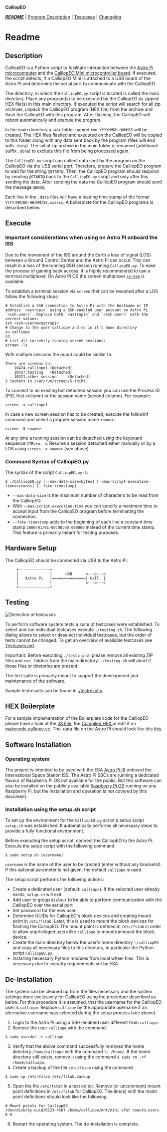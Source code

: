**CalliopEO**

***[README](README.md)*** | [Program Description](ProgramDescription.md) | [Testcases](testcases/testcases.md) | [Changelog](CHANGELOG.md)
# Readme

## Description
CalliopEO is a Python script to facilitate interaction between the [Astro Pi microcomputer](https://astro-pi.org/) and the [CalliopEO Mini microcontroller board](https://calliope.cc/en/calliopeo). If executed, the script detects, if a CalliopEO Mini is attached to a USB board of the Astro Pi and determins the serial port to communicate with the CalliopEO.

The directory, in which the `CalliopEO.py` script is located is called the main directory. Place any program(s) to be executed by the CalliopEO as zipped HEX file(s) in this main directory. If executed the script will search for all zip archives, unpack the CalliopEO program (HEX file) from the archive and flash the CalliopEO with this program. After flashing, the CalliopEO will reboot automatically and execute the program.

In the main directory a sub-folder named `run_YYYYMMDD-HHMMSS` will be created. The HEX files flashed and executed on the CalliopEO will be copied to this folder along with any data sent back by the program (files will end with `.data`). The initial zip archive in the main folder is renamed (additional suffix `.done`) to exclude this file from being processed again.

The `CalliopEO.py` script can collect data sent by the program on the CalliopEO via the USB serial port. Therefore, prepare the CalliopEO program to wait for the string `@START@`. Then, the CalliopEO program should respond by sending `@START@` back to the `CalliopEO.py` script and only after this sending the data. After sending the data the CalliopEO program should send the
message `@END@`.

Each line in the `.data` files will have a leading time stamp of the format `YYYY/MM/DD-HH/MM/SS.ssssss`. A boilerplate for the CalliopEO programs is described below.

## Execute
### Important considerations when using on Astro Pi onboard the ISS
Due to the movement of the ISS around the Earth a loss of signal (LOS) between a Ground Control Center and the Astro Pi can occur. This can result in a loss of the running SSH session running `CalliopEO.py`. To ease the process of gaining back access, it is highly recommended to use a terminal multiplexer. On Astro Pi OS the screen multiplexer [`screen`](https://www.gnu.org/software/screen/) is available.

To establish a terminal session via `screen` that can be resumed after a LOS follow the following steps:
```
# Establish a SSH connection to Astro Pi with the hostname or IP address `<astropi>` using a SSH-enabled user account on Astro Pi `<ssh-user>`. Replace both `<astropi>` and `<ssh-user>` with the correct values:
ssh <ssh-user>@<astropi>
# Change to the user calliope and cd in it's home directory
su calliope
cd
# List all currently running screen sessions:
screen -ls
```
With multiple sessions the ouput could be similar to:
```
There are screens on:
    10474.calliope1 (Detached)
    10427.testing   (Detached)
    10321.other_session     (Detached)
3 Sockets in /var/run/screen/S-thiht.
```
To connect to an existing but detached session you can use the Process ID (PID, first collumn) or the session name (second column). For example:
```
screen -x calliope1
```
In case a new screen session has to be created, execute the followinf command and select a propper session name `<name>`:
```
screen -S <name>
```
At any time a running session can be detached using the keyboard sequence `CTRL+a, d`. Resume a session detached either manually or by a LOS using `screen -x <name>` (see above).

### Command Syntax of CalliopEO.py
The syntax of the script `CalliopEO.py` is:
```
$ ./CalliopEO.py [--max-data-size=bytes] [--max-script-execution-time=seconds] [--fake-timestamp]
```
* `--max-data-size` is the maximum number of characters to be read from the CalliopEO.
* With `--max-script-execution-time` you can specify a maximum time to accept input from the CalliopEO program before terminating the connection.
* `--fake-timestamp` adds to the beginning of each line a constant time stamp `2000/01/01-00:00:00.000000` instead of the current time stamp. This feature is primarily meant for testing purposes.

## Hardware Setup
The CalliopEO should be connected via USB to the Astro Pi.
```
     +--------------+
     |              |      USB      o---o---o
     |   Astro Pi   |===============| Call. |
     |              |               o---o---o
     +--------------+                
```

## Testing

![Selection of testcases](assets/select_testcases.png)

To perform software system tests a suite of testcases were established. To select and run individual testcases execute `./testing.sh`. The following dialog allows to select or deselect individual testcases, but the order of tests cannot be changed. To get an overview of available testcases see [Testcases.md](testcases/testcases.md).

Important: Before executing `./testing.sh` please remove all existing ZIP files
and `run_` folders from the main directory. `./testing.sh` will abort if those
files or diretories are present.

The test suite is primarily meant to support the development and maintenance of
the software.

Sample testresults can be found in [./testresults](testresults).

## HEX Boilerplate

For a sample implementation of the Boilerplate code for the CalliopEO please have a look at the [JS File](https://github.com/calliope-edu/CalliopEO_AstroPi/blob/06a4867b96a7cef7bf293340d21f18b37555aabc/testcases/testfiles/30sec-iss-sensors.js), the [Compiled HEX ](https://github.com/calliope-edu/CalliopEO_AstroPi/blob/06a4867b96a7cef7bf293340d21f18b37555aabc/testcases/testfiles/30sec-iss-sensors.hex) or edit it on [makecode.calliope.cc](https://makecode.calliope.cc/_KJT7WkEcwaDi). The .data file on the Astro Pi should look like this [this](https://github.com/calliope-edu/CalliopEO_AstroPi/blob/06a4867b96a7cef7bf293340d21f18b37555aabc/testcases/testfiles/30sec-iss-sensors.hex.data)

## Software Installation
### Operating system
The project is intended to be used with the ESA [Astro Pi IR](https://astro-pi.org/) onboard the International Space Station ISS. The Astro Pi SBCs are running a dedicated flavour of Raspberry Pi OS not available for the public. But this software can also be installed on the publicly available [Raspberry Pi OS](https://www.raspberrypi.org/software/) running on any Raspberry Pi, but the installation and operation is not covered by this document. 

### Installation using the setup.sh script
To set up the environment for the `CalliopEO.py` script a setup script `setup.sh` was established. It automatically performs all necesaary steps to provide a fully functional environment.

Before executing the setup script, connect the CalliopEO to the Astro Pi. Execute the setup script with the following command:
```
$ sudo setup.sh [username]
```
`username` is the name of the user to be created (enter without any brackets!). If this optional parameter is not given, the default `calliope` is used.

The setup script performs the following actions:
* Create a dedicated user (default: `calliope`). If the selected user already exists, `setup.sh` will exit.
* Add user to group `dialout` to be able to perform communication with the CalliopEO over the serial port
* Set password for the new user
* Determine UUIDs for CalliopEO's block devices and creating mount point in `/etc/fstab`. Later, this is used to mount the block devices for flashing the CalliopEO. The mount point is defined in `/etc/fstab` in order to allow unprivileged users like `calliope` to mount/unmount the block device.
* Create the main directory below the user's home directory `~/calliopEO` and copy all necessary files to this directory, in particular the Python script `CalliopEO.py`.
* Installing necessary Python modules from local wheel files. This is necessary due to security requirements set by ESA.

## De-Installation
The system can be cleaned up from the files necessary and the system settings done exclusively for CalliopEO using the procedure described as below. For this procedure it is assumed, that the username for the CalliopEO user is `calliope`. Replace `calliope` by the appropriate username if an alternative username was selected during the setup process (see above).

1. Login to the Astro Pi using a SSH-enabled user different from `calliope`.
2. Remove the user `calliope` with the command
```
$ sudo userdel -r calliope
```
3. Verify that the above command successfully removed the home directory `/home/calliope` with the command `ls /home/`. If the home directory still exists, remove it using the command `$ sudo rm -rf /home/calliope`.
4. Create a backup of the file `/etc/fstab` using the command
```
$ sudo cp /etc/fstab /etc/fstab.backup
```
5. Open the file `/etc/fstab` in a text editor. Remove (or uncomment) mount point definitions in `/etc/fstab` for CalliopEO. The line(s) with the moint point definitions should look like the following:
```
# Mount points for CalliopEO
/dev/disk/by-uuid/0123-4567 /home/calliope/mnt/mini vfat noauto,users 0 0
```
6. Restart the operating system. The de-installation is complete.
